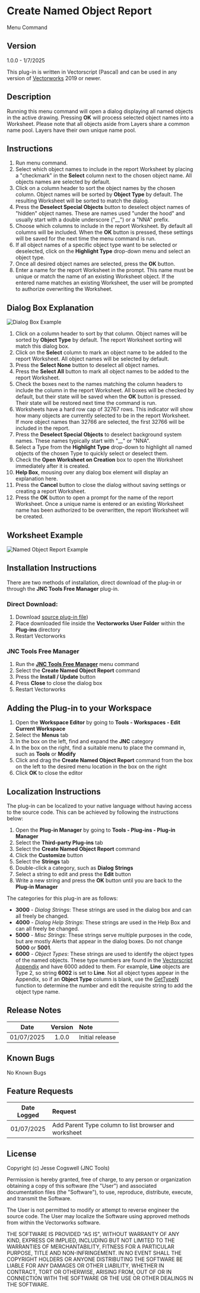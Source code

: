 # Create Named Object Report

Menu Command

## Version

1.0.0 - 1/7/2025

This plug-in is written in Vectorscript (Pascal) and can be used in any version of [Vectorworks](https://www.vectorworks.net) 2019 or newer.

## Description

Running this menu command will open a dialog displaying all named objects in the active drawing. Pressing **OK** will process selected object names into a Worksheet. Please note that all objects aside from Layers share a common name pool. Layers have their own unique name pool.

## Instructions

1. Run menu command.
2. Select which object names to include in the report Worksheet by placing a "checkmark" in the **Select** column next to the chosen object name. All objects names are selected by default.
3. Click on a column header to sort the object names by the chosen column. Object names will be sorted by **Object Type** by default. The resulting Worksheet will be sorted to match the dialog.
4. Press the **Deselect Special Objects** button to deselect object names of "hidden" object names. These are names used "under the hood" and usually start with a double underscore ("__") or a "NNA" prefix.
5. Choose which columns to include in the report Worksheet. By default all columns will be included. When the **OK** button is pressed, these settings will be saved for the next time the menu command is run.
6. If all object names of a specific object type want to be selected or deselected, click on the **Highlight Type** drop-down menu and select an object type.
7. Once all desired object names are selected, press the **OK** button.
8. Enter a name for the report Worksheet in the prompt. This name must be unique or match the name of an existing Worksheet object. If the entered name matches an existing Worksheet, the user will be prompted to authorize overwriting the Worksheet.

## Dialog Box Explanation

![Dialog Box Example](images/dialog-box-example.jpg)

1. Click on a column header to sort by that column. Object names will be sorted by **Object Type** by default. The report Worksheet sorting will match this dialog box.
2. Click on the **Select** column to mark an object name to be added to the report Worksheet. All object names will be selected by default.
3. Press the **Select None** button to deselect all object names.
4. Press the **Select All** button to mark all object names to be added to the report Worksheet.
5. Check the boxes next to the names matching the column headers to include the column in the report Worksheet. All boxes will be checked by default, but their state will be saved when the **OK** button is pressed. Their state will be restored next time the command is run.
6. Worksheets have a hard row cap of 32767 rows. This indicator will show how many objects are currently selected to be in the report Worksheet. If more object names than 32766 are selected, the first 32766 will be included in the report.
7. Press the **Deselect Special Objects** to deselect background system names. These names typically start with "__" or "NNA".
8. Select a Type from the **Highlight Type** drop-down to highlight all named objects of the chosen Type to quickly select or deselect them.
9. Check the **Open Worksheet on Creation** box to open the Worksheet immediately after it is created.
10. **Help Box**, mousing over any dialog box element will display an explanation here.
11. Press the **Cancel** button to close the dialog without saving settings or creating a report Worksheet.
12. Press the **OK** button to open a prompt for the name of the report Worksheet. Once a unique name is entered or an existing Worksheet name has been authorized to be overwritten, the report Worksheet will be created.

## Worksheet Example

![Named Object Report Example](images/named-object-report-example.jpg)

## Installation Instructions

There are two methods of installation, direct download of the plug-in or through the **JNC Tools Free Manager** plug-in.

### Direct Download:

1. Download [source plug-in file](Create%20Named%20Object%Report.vsm))
2. Place downloaded file inside the **Vectorworks User Folder** within the **Plug-ins** directory
3. Restart Vectorworks

### JNC Tools Free Manager

1. Run the [**JNC Tools Free Manager**](https://jncogs.github.io/JNC-Tools-Manager-Free/) menu command
2. Select the **Create Named Object Report** command
3. Press the **Install / Update** button
4. Press **Close** to close the dialog box
5. Restart Vectorworks

## Adding the Plug-in to your Workspace

1. Open the **Workspace Editor** by going to **Tools - Workspaces - Edit Current Workspace**
2. Select the **Menus** tab
3. In the box on the left, find and expand the **JNC** category
4. In the box on the right, find a suitable menu to place the command in, such as **Tools** or **Modify**
5. Click and drag the **Create Named Object Report** command from the box on the left to the desired menu location in the box on the right
6. Click **OK** to close the editor

## Localization Instructions

The plug-in can be localized to your native language without having access to the source code.  This can be achieved by following the instructions below:

1. Open the **Plug-in Manager** by going to **Tools - Plug-ins - Plug-in Manager**
2. Select the **Third-party Plug-ins** tab
3. Select the **Create Named Object Report** command
4. Click the **Customize** button
5. Select the **Strings** tab
6. Double-click a category, such as **Dialog Strings**
7. Select a string to edit and press the **Edit** button
8. Write a new string and press the **OK** button until you are back to the **Plug-in Manager**

The categories for this plug-in are as follows:

- **3000** - *Dialog Strings*: These strings are used in the dialog box and can all freely be changed.
- **4000** - *Dialog Help Strings*: These strings are used in the Help Box and can all freely be changed.
- **5000** - *Misc Strings*: These strings serve multiple purposes in the code, but are mostly Alerts that appear in the dialog boxes. Do not change **5000** or **5001**.
- **6000** - *Object Types*: These strings are used to identify the object types of the named objects. These type numbers are found in the [Vectorscript Appendix](https://developer.vectorworks.net/index.php?title=VS:Function_Reference_Appendix_D) and have 6000 added to them. For example, **Line** objects are Type 2, so string **6002** is set to **Line**. Not all object types appear in the Appendix, so if an **Object Type** column is blank, use the [GetTypeN](https://developer.vectorworks.net/index.php?title=VS:GetTypeN) function to determine the number and edit the requisite string to add the object type name.

## Release Notes

| Date | Version | Note |
| :---: | :---: | :--- |
| 01/07/2025 | 1.0.0 | Initial release |

## Known Bugs

No Known Bugs

## Feature Requests

| Date Logged | Request |
| :---: | :--- |
| 01/07/2025 | Add Parent Type column to list browser and worksheet |

## License

Copyright (c) Jesse Cogswell (JNC Tools)

Permission is hereby granted, free of charge, to any person or organization
obtaining a copy of this software (the "User") and associated documentation files (the "Software"),
to use, reproduce, distribute, execute, and transmit the Software.

The User is not permitted to modify or attempt to reverse engineer the source code.  The User may
localize the Software using approved methods from within the Vectorworks software.

THE SOFTWARE IS PROVIDED "AS IS", WITHOUT WARRANTY OF ANY KIND, EXPRESS OR
IMPLIED, INCLUDING BUT NOT LIMITED TO THE WARRANTIES OF MERCHANTABILITY,
FITNESS FOR A PARTICULAR PURPOSE, TITLE AND NON-INFRINGEMENT. IN NO EVENT
SHALL THE COPYRIGHT HOLDERS OR ANYONE DISTRIBUTING THE SOFTWARE BE LIABLE
FOR ANY DAMAGES OR OTHER LIABILITY, WHETHER IN CONTRACT, TORT OR OTHERWISE,
ARISING FROM, OUT OF OR IN CONNECTION WITH THE SOFTWARE OR THE USE OR OTHER
DEALINGS IN THE SOFTWARE.